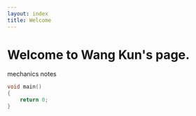```yaml
---
layout: index
title: Welcome
---
```

# Welcome to Wang Kun's page.

mechanics notes

```c++
void main()
{
    return 0;
}
```

